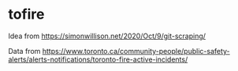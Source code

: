 # tofire

Idea from https://simonwillison.net/2020/Oct/9/git-scraping/

Data from https://www.toronto.ca/community-people/public-safety-alerts/alerts-notifications/toronto-fire-active-incidents/
